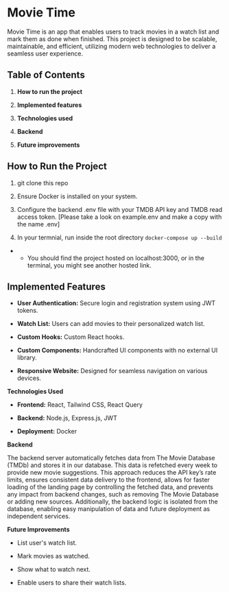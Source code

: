 # Movie Time

Movie Time is an app that enables users to track movies in a watch list and mark them as done when finished. This project is designed to be scalable, maintainable, and efficient, utilizing modern web technologies to deliver a seamless user experience.

## Table of Contents

1.  **How to run the project**
    
2.  **Implemented features**
    
3.  **Technologies used**
    
4.  **Backend**
    
5.  **Future improvements**
    

## How to Run the Project

1.  git clone this repo
    
2. Ensure Docker is installed on your system.
    
3. Configure the backend .env file with your TMDB API key and TMDB read access token. [Please take a look on example.env and make a copy with the name .env]
    
4. In your termnial, run inside the root directory ```docker-compose up --build``` 
- - You should find the project hosted on localhost:3000, or in the terminal, you might see another hosted link.
    

## Implemented Features

*   **User Authentication:** Secure login and registration system using JWT tokens.
    
*   **Watch List:** Users can add movies to their personalized watch list.
    
*   **Custom Hooks:** Custom React hooks.
    
*   **Custom Components:** Handcrafted UI components with no external UI library.
    
*   **Responsive Website:** Designed for seamless navigation on various devices.
    

**Technologies Used**

*   **Frontend:** React, Tailwind CSS, React Query
    
*   **Backend:** Node.js, Express.js, JWT
    
*   **Deployment:** Docker
    

**Backend**

The backend server automatically fetches data from The Movie Database (TMDb) and stores it in our database. This data is refetched every week to provide new movie suggestions. This approach reduces the API key’s rate limits, ensures consistent data delivery to the frontend, allows for faster loading of the landing page by controlling the fetched data, and prevents any impact from backend changes, such as removing The Movie Database or adding new sources. Additionally, the backend logic is isolated from the database, enabling easy manipulation of data and future deployment as independent services.

**Future Improvements**

*   List user's watch list.
    
*   Mark movies as watched.
    
*   Show what to watch next.
    
*   Enable users to share their watch lists.
